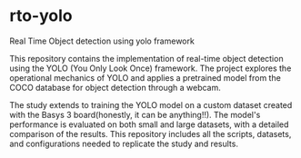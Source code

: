 # rto-yolo
Real Time Object detection using yolo framework

This repository contains the implementation of real-time object detection using the YOLO (You Only Look Once) framework. The project explores the operational mechanics of YOLO and applies a pretrained model from the COCO database for object detection through a webcam.

The study extends to training the YOLO model on a custom dataset created with the Basys 3 board(honestly, it can be anything!!). The model's performance is evaluated on both small and large datasets, with a detailed comparison of the results. This repository includes all the scripts, datasets, and configurations needed to replicate the study and results.
